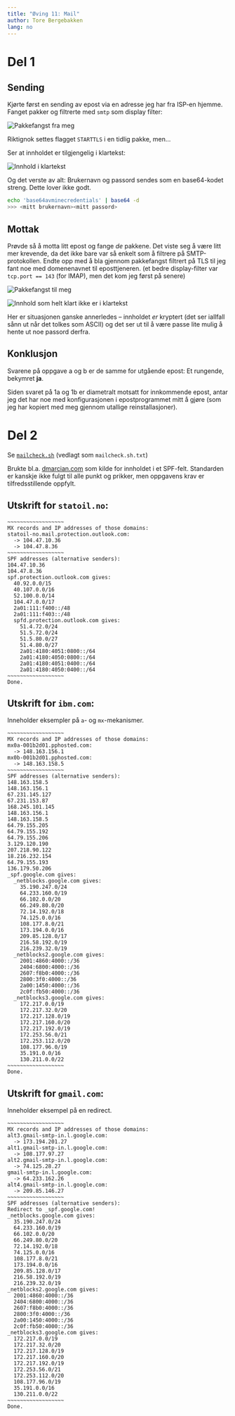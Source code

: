 ```yaml
---
title: "Øving 11: Mail"
author: Tore Bergebakken
lang: no
---
```


# Del 1

## Sending

Kjørte først en sending av epost via en adresse jeg har fra ISP-en hjemme.
Fanget pakker og filtrerte med `smtp` som display filter:

![Pakkefangst _fra_ meg](img/pakkefangst1.png)

Riktignok settes flagget `STARTTLS` i en tidlig pakke, men...

Ser at innholdet er tilgjengelig i klartekst:

![Innhold i klartekst](img/innhold.png)

Og det verste av alt: Brukernavn og passord sendes som en base64-kodet streng. Dette lover ikke godt.

```sh
echo 'base64avminecredentials' | base64 -d
>>> <mitt brukernavn><mitt passord>
```

## Mottak

Prøvde så å motta litt epost og fange _de_ pakkene.
Det viste seg å være litt mer krevende, da det ikke bare var så enkelt som å filtrere på SMTP-protokollen.
Endte opp med å bla gjennom pakkefangst filtrert på TLS til jeg fant noe med domenenavnet til eposttjeneren. (et bedre display-filter var `tcp.port == 143` (for IMAP), men det kom jeg først på senere)

![Pakkefangst _til_ meg](img/pakkefangst2.png)

![Innhold som helt klart ikke er i klartekst](img/innhold2.png)

Her er situasjonen ganske annerledes – innholdet _er_ kryptert (det ser iallfall sånn ut når det tolkes som ASCII) og det ser ut til å være passe lite mulig å hente ut noe passord derfra.

## Konklusjon

Svarene på oppgave a og b er de samme for utgående epost:
Et rungende, bekymret **ja**.

Siden svaret på 1a og 1b er diametralt motsatt for innkommende epost, antar jeg det har noe med konfigurasjonen i epostprogrammet mitt å gjøre (som jeg har kopiert med meg gjennom utallige reinstallasjoner).

# Del 2

Se [`mailcheck.sh`](mailcheck.sh) (vedlagt som `mailcheck.sh.txt`)

Brukte bl.a. [dmarcian.com](https://dmarcian.com/spf-syntax-table/)
som kilde for innholdet i et SPF-felt.
Standarden er kanskje ikke fulgt til alle punkt og prikker, men oppgavens krav er tilfredsstillende oppfylt.

## Utskrift for `statoil.no`:

```
~~~~~~~~~~~~~~~~~~
MX records and IP addresses of those domains:
statoil-no.mail.protection.outlook.com:
  -> 104.47.10.36
  -> 104.47.8.36
~~~~~~~~~~~~~~~~~~
SPF addresses (alternative senders):
104.47.10.36
104.47.8.36
spf.protection.outlook.com gives:
  40.92.0.0/15
  40.107.0.0/16
  52.100.0.0/14
  104.47.0.0/17
  2a01:111:f400::/48
  2a01:111:f403::/48
  spfd.protection.outlook.com gives:
    51.4.72.0/24
    51.5.72.0/24
    51.5.80.0/27
    51.4.80.0/27
    2a01:4180:4051:0800::/64
    2a01:4180:4050:0800::/64
    2a01:4180:4051:0400::/64
    2a01:4180:4050:0400::/64
~~~~~~~~~~~~~~~~~~
Done.
```

## Utskrift for `ibm.com`:

Inneholder eksempler på `a`- og `mx`-mekanismer.

```
~~~~~~~~~~~~~~~~~~
MX records and IP addresses of those domains:
mx0a-001b2d01.pphosted.com:
  -> 148.163.156.1
mx0b-001b2d01.pphosted.com:
  -> 148.163.158.5
~~~~~~~~~~~~~~~~~~
SPF addresses (alternative senders):
148.163.158.5
148.163.156.1
67.231.145.127
67.231.153.87
168.245.101.145
148.163.156.1
148.163.158.5
64.79.155.205
64.79.155.192
64.79.155.206
3.129.120.190
207.218.90.122
18.216.232.154
64.79.155.193
136.179.50.206
_spf.google.com gives:
  _netblocks.google.com gives:
    35.190.247.0/24
    64.233.160.0/19
    66.102.0.0/20
    66.249.80.0/20
    72.14.192.0/18
    74.125.0.0/16
    108.177.8.0/21
    173.194.0.0/16
    209.85.128.0/17
    216.58.192.0/19
    216.239.32.0/19
  _netblocks2.google.com gives:
    2001:4860:4000::/36
    2404:6800:4000::/36
    2607:f8b0:4000::/36
    2800:3f0:4000::/36
    2a00:1450:4000::/36
    2c0f:fb50:4000::/36
  _netblocks3.google.com gives:
    172.217.0.0/19
    172.217.32.0/20
    172.217.128.0/19
    172.217.160.0/20
    172.217.192.0/19
    172.253.56.0/21
    172.253.112.0/20
    108.177.96.0/19
    35.191.0.0/16
    130.211.0.0/22
~~~~~~~~~~~~~~~~~~
Done.
```

## Utskrift for `gmail.com`:

Inneholder eksempel på en redirect.

```
~~~~~~~~~~~~~~~~~~
MX records and IP addresses of those domains:
alt3.gmail-smtp-in.l.google.com:
  -> 173.194.201.27
alt1.gmail-smtp-in.l.google.com:
  -> 108.177.97.27
alt2.gmail-smtp-in.l.google.com:
  -> 74.125.28.27
gmail-smtp-in.l.google.com:
  -> 64.233.162.26
alt4.gmail-smtp-in.l.google.com:
  -> 209.85.146.27
~~~~~~~~~~~~~~~~~~
SPF addresses (alternative senders):
Redirect to _spf.google.com!
_netblocks.google.com gives:
  35.190.247.0/24
  64.233.160.0/19
  66.102.0.0/20
  66.249.80.0/20
  72.14.192.0/18
  74.125.0.0/16
  108.177.8.0/21
  173.194.0.0/16
  209.85.128.0/17
  216.58.192.0/19
  216.239.32.0/19
_netblocks2.google.com gives:
  2001:4860:4000::/36
  2404:6800:4000::/36
  2607:f8b0:4000::/36
  2800:3f0:4000::/36
  2a00:1450:4000::/36
  2c0f:fb50:4000::/36
_netblocks3.google.com gives:
  172.217.0.0/19
  172.217.32.0/20
  172.217.128.0/19
  172.217.160.0/20
  172.217.192.0/19
  172.253.56.0/21
  172.253.112.0/20
  108.177.96.0/19
  35.191.0.0/16
  130.211.0.0/22
~~~~~~~~~~~~~~~~~~
Done.
```
